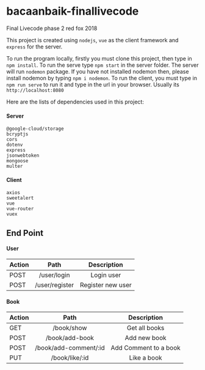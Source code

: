 # bacaanbaik-finallivecode

Final Livecode phase 2 red fox 2018

This project is created using `nodejs`, `vue` as the client framework and `express` for the server.

To run the program locally, firstly you must clone this project, then type in `npm install`. To run the serve type `npm start` in the server folder. The server will run `nodemon` package. If you have not installed nodemon then, please install nodemon by typing `npm i nodemon`. To run the client, you must type in `npm run serve` to run it and type in the url in your browser. Usually its `http://localhost:8080`

Here are the lists of dependencies used in this project:
#### Server

    @google-cloud/storage
    bcryptjs
    cors
    dotenv
    express
    jsonwebtoken
    mongoose
    multer
    
#### Client

    axios
    sweetalert
    vue
    vue-router
    vuex

## End Point

#### User
| Action | Path | Description |
|---------|:-----:|:----------:|
|POST|/user/login|Login user|
|POST|/user/register|Register new user|

#### Book
| Action | Path | Description |
|---------|:-----:|:----------:|
|GET|/book/show|Get all books|
|POST|/book/add-book|Add new book|
|POST|/book/add-comment/:id|Add Comment to a book|
|PUT|/book/like/:id|Like a book|